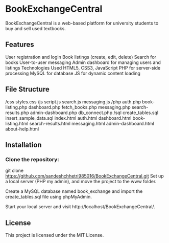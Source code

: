 # BookExchangeCentral

BookExchangeCentral is a web-based platform for university students to buy and sell used textbooks.

## Features

User registration and login
Book listings (create, edit, delete)
Search for books
User-to-user messaging
Admin dashboard for managing users and listings
Technologies Used
HTML5, CSS3, JavaScript
PHP for server-side processing
MySQL for database
JS for dynamic content loading

## File Structure

/css
    styles.css
/js
    script.js
    search.js
    messaging.js
/php
    auth.php
    book-listing.php
    dashboard.php
    fetch_books.php
    messaging.php
    search-results.php
    admin-dashboard.php
    db_connect.php
/sql
    create_tables.sql
    insert_sample_data.sql
index.html
auth.html
dashboard.html
book-listing.html
search-results.html
messaging.html
admin-dashboard.html
about-help.html

## Installation

### Clone the repository:

git clone https://github.com/sandeshchhetri985016/BookExchangeCentral.git
Set up a local server (PHP my admin), and move the project to the www folder.

Create a MySQL database named book_exchange and import the create_tables.sql file using phpMyAdmin.

Start your local server and visit http://localhost/BookExchangeCentral/.

## License

This project is licensed under the MIT License.

